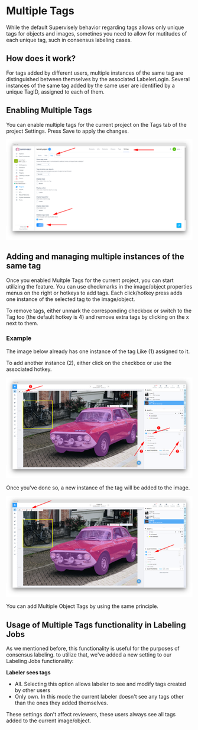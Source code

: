 # Multiple Tags

While the default Supervisely behavior regarding tags allows only unique tags for objects and images, sometines you need to allow for mutitudes of each unique tag, such in consensus labeling cases.   

## How does it work?

For tags added by different users, multiple instances of the same tag are distinguished between themselves by the associated LabelerLogin. Several instances of the same tag added by the same user are identified by a unique TagID, assigned to each of them. 

## Enabling Multiple Tags

You can enable multiple tags for the current project on the Tags tab of the project Settings. Press Save to apply the changes. 

![](assets/multiple_tags.png)

## Adding and managing multiple instances of the same tag

Once you enabled Multple Tags for the current project, you can start utilizing the feature. You can use checkmarks in the image/object properties menus on the right or hotkeys to add tags. Each click/hotkey press adds one instance of the selected tag to the image/object. 

To remove tags, either unmark the corresponding checkbox or switch to the Tag too (the default hotkey is 4) and remove extra tags by clicking on the x next to them.

### Example

The image below already has one instance of the tag Like (1) assigned to it. 

To add another instance (2), either click on the checkbox or use the associated hotkey. 

![](assets/multiple_tags_example.png)

Once you've done so, a new instance of the tag will be added to the image. 

![](assets/multiple_tags_example_s.png)

You can add Multiple Object Tags by using the same principle. 


## Usage of Multiple Tags functionality in Labeling Jobs

As we mentioned before, this functionality is useful for the purposes of consensus labeling. to utilize that, we've added a new setting to our Labeling Jobs functionality:

**Labeler sees tags** 
  - All. Selecting this option allows labeler to see and modify tags created by other users
  - Only own. In this mode the current labeler doesn't see any tags other than the ones they added themselves. 
  
These settings don't affect reviewers, these users always see all tags added to the current image/object.   
